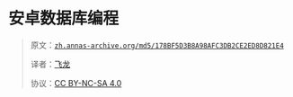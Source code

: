 # 安卓数据库编程

> 原文：[`zh.annas-archive.org/md5/178BF5D3B8A98AFC3DB2CE2ED8D821E4`](https://zh.annas-archive.org/md5/178BF5D3B8A98AFC3DB2CE2ED8D821E4)
> 
> 译者：[飞龙](https://github.com/wizardforcel)
> 
> 协议：[CC BY-NC-SA 4.0](http://creativecommons.org/licenses/by-nc-sa/4.0/)